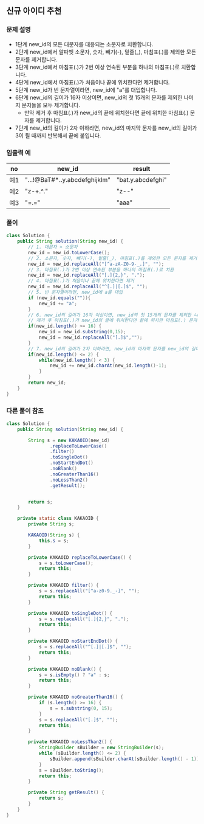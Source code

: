 ## 신규 아이디 추천 ##

### 문제 설명 ###
  - 1단계 new_id의 모든 대문자를 대응되는 소문자로 치환합니다.
  - 2단계 new_id에서 알파벳 소문자, 숫자, 빼기(-), 밑줄(_), 마침표(.)를 제외한 모든 문자를 제거합니다.
  - 3단계 new_id에서 마침표(.)가 2번 이상 연속된 부분을 하나의 마침표(.)로 치환합니다.
  - 4단계 new_id에서 마침표(.)가 처음이나 끝에 위치한다면 제거합니다.
  - 5단계 new_id가 빈 문자열이라면, new_id에 "a"를 대입합니다.
  - 6단계 new_id의 길이가 16자 이상이면, new_id의 첫 15개의 문자를 제외한 나머지 문자들을 모두 제거합니다.
     + 만약 제거 후 마침표(.)가 new_id의 끝에 위치한다면 끝에 위치한 마침표(.) 문자를 제거합니다.
  - 7단계 new_id의 길이가 2자 이하라면, new_id의 마지막 문자를 new_id의 길이가 3이 될 때까지 반복해서 끝에 붙입니다.

### 입출력 예 ###
no | new_id | result
---- | ---- | ---- 
예1 | "...!@BaT#*..y.abcdefghijklm" | "bat.y.abcdefghi"
예2 | "z-+.^." | "z--"
예3 | "=.=" | "aaa"


### 풀이 ###
````java
class Solution {
    public String solution(String new_id) {
        // 1. 대문자 > 소문자
        new_id = new_id.toLowerCase();
        // 2. 소문자, 숫자, 빼기(-), 밑줄(_), 마침표(.)를 제외한 모든 문자를 제거
        new_id = new_id.replaceAll("[^a-zA-Z0-9-_.]", "");
        // 3. 마침표(.)가 2번 이상 연속된 부분을 하나의 마침표(.)로 치환
        new_id = new_id.replaceAll("[.]{2,}", ".");
        // 4. 마침표(.)가 처음이나 끝에 위치한다면 제거
        new_id = new_id.replaceAll("^[.]|[.]$", "");
        // 5. 빈 문자열이라면, new_id에 a를 대입
        if (new_id.equals("")){
            new_id += "a";
        }
        // 6. new_id의 길이가 16자 이상이면, new_id의 첫 15개의 문자를 제외한 나머지 문자들을 모두 제거
        // 제거 후 마침표(.)가 new_id의 끝에 위치한다면 끝에 위치한 마침표(.) 문자를 제거
        if(new_id.length() >= 16) {
            new_id = new_id.substring(0,15);
            new_id = new_id.replaceAll("[.]$","");
        }
        // 7. new_id의 길이가 2자 이하라면, new_id의 마지막 문자를 new_id의 길이가 3이 될 때까지 반복해서 끝에 붙인다.
        if(new_id.length() <= 2) {
            while(new_id.length() < 3) {
                new_id += new_id.charAt(new_id.length()-1);
            }
        }
        return new_id;
    }
}
````


### 다른 풀이 참조 ###
````java
class Solution {
    public String solution(String new_id) {

        String s = new KAKAOID(new_id)
                .replaceToLowerCase()
                .filter()
                .toSingleDot()
                .noStartEndDot()
                .noBlank()
                .noGreaterThan16()
                .noLessThan2()
                .getResult();


        return s;
    }

    private static class KAKAOID {
        private String s;

        KAKAOID(String s) {
            this.s = s;
        }

        private KAKAOID replaceToLowerCase() {
            s = s.toLowerCase();
            return this;
        }

        private KAKAOID filter() {
            s = s.replaceAll("[^a-z0-9._-]", "");
            return this;
        }

        private KAKAOID toSingleDot() {
            s = s.replaceAll("[.]{2,}", ".");
            return this;
        }

        private KAKAOID noStartEndDot() {
            s = s.replaceAll("^[.]|[.]$", "");
            return this;
        }

        private KAKAOID noBlank() {
            s = s.isEmpty() ? "a" : s;
            return this;
        }

        private KAKAOID noGreaterThan16() {
            if (s.length() >= 16) {
                s = s.substring(0, 15);
            }
            s = s.replaceAll("[.]$", "");
            return this;
        }

        private KAKAOID noLessThan2() {
            StringBuilder sBuilder = new StringBuilder(s);
            while (sBuilder.length() <= 2) {
                sBuilder.append(sBuilder.charAt(sBuilder.length() - 1));
            }
            s = sBuilder.toString();
            return this;
        }

        private String getResult() {
            return s;
        }
    }
}
````
